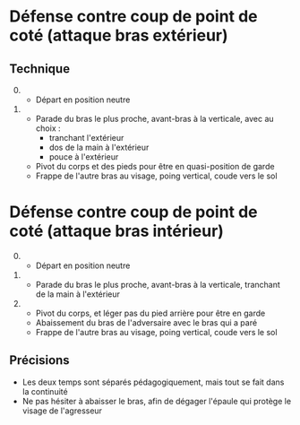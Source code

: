 # Défense contre coup de point de coté (attaque bras extérieur)
## Technique
0.  - Départ en position neutre
1.  - Parade du bras le plus proche, avant-bras à la verticale, avec au choix :
        - tranchant l'extérieur
        - dos de la main à l'extérieur
        - pouce à l'extérieur
    - Pivot du corps et des pieds pour être en quasi-position de garde
    - Frappe de l'autre bras au visage, poing vertical, coude vers le sol

# Défense contre coup de point de coté (attaque bras intérieur)
0.  - Départ en position neutre
1.  - Parade du bras le plus proche, avant-bras à la verticale, tranchant de la main à l'extérieur
2.  - Pivot du corps, et léger pas du pied arrière pour être en garde
    - Abaissement du bras de l'adversaire avec le bras qui a paré
    - Frappe de l'autre bras au visage, poing vertical, coude vers le sol

## Précisions
- Les deux temps sont séparés pédagogiquement, mais tout se fait dans la continuité
- Ne pas hésiter à abaisser le bras, afin de dégager l'épaule qui protège le visage de l'agresseur
